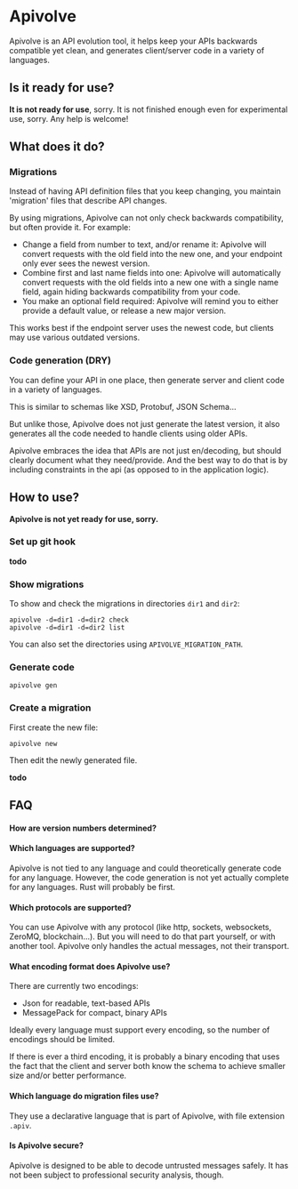 # Apivolve

Apivolve is an API evolution tool, it helps keep your APIs backwards compatible yet clean, and generates client/server code in a variety of languages.

## Is it ready for use?

**It is not ready for use**, sorry. It is not finished enough even for experimental use, sorry. Any help is welcome! 

## What does it do?

### Migrations

Instead of having API definition files that you keep changing, you maintain 'migration' files that describe API changes.

By using migrations, Apivolve can not only check backwards compatibility, but often provide it. For example:

* Change a field from number to text, and/or rename it: Apivolve will convert requests with the old field into the new one, and your endpoint only ever sees the newest version.
* Combine first and last name fields into one: Apivolve will automatically convert requests with the old fields into a new one with a single name field, again hiding backwards compatibility from your code.
* You make an optional field required: Apivolve will remind you to either provide a default value, or release a new major version.

This works best if the endpoint server uses the newest code, but clients may use various outdated versions.

### Code generation (DRY)

You can define your API in one place, then generate server and client code in a variety of languages.

This is similar to schemas like XSD, Protobuf, JSON Schema...

But unlike those, Apivolve does not just generate the latest version, it also generates all the code needed to handle clients using older APIs.

Apivolve embraces the idea that APIs are not just en/decoding, but should clearly document what they need/provide. And the best way to do that is by including constraints in the api (as opposed to in the application logic).

## How to use?

**Apivolve is not yet ready for use, sorry.**

### Set up git hook

**todo**

### Show migrations

To show and check the migrations in directories `dir1` and `dir2`:

    apivolve -d=dir1 -d=dir2 check
    apivolve -d=dir1 -d=dir2 list

You can also set the directories using `APIVOLVE_MIGRATION_PATH`.

### Generate code

    apivolve gen

### Create a migration

First create the new file:

    apivolve new

Then edit the newly generated file.

**todo**

## FAQ

#### How are version numbers determined?



#### Which languages are supported?

Apivolve is not tied to any language and could theoretically generate code for any language. However, the code generation is not yet actually complete for any languages. Rust will probably be first.

#### Which protocols are supported?

You can use Apivolve with any protocol (like http, sockets, websockets, ZeroMQ, blockchain...). But you will need to do that part yourself, or with another tool. Apivolve only handles the actual messages, not their transport.

#### What encoding format does Apivolve use?

There are currently two encodings:

* Json for readable, text-based APIs
* MessagePack for compact, binary APIs

Ideally every language must support every encoding, so the number of encodings should be limited.

If there is ever a third encoding, it is probably a binary encoding that uses the fact that the client and server both know the schema to achieve smaller size and/or better performance.

#### Which language do migration files use?

They use a declarative language that is part of Apivolve, with file extension `.apiv`.

#### Is Apivolve secure?

Apivolve is designed to be able to decode untrusted messages safely. It has not been subject to professional security analysis, though.


